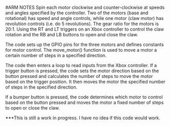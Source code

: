 #ARM NOTES
Spin each motor clockwise and counter-clockwise at speeds and angles specified by the controller.
Two of the motors (base and rotational) has speed and angle controls, while one motor (claw motor) has revolution controls (i.e. do 5 revolutions).
The gear ratio for the motors is 20:1.
Using the RT and LT triggers on an Xbox controller to control the claw rotation and the RB and LB buttons to open and close the claw.


The code sets up the GPIO pins for the three motors and defines constants for motor control. 
The move_motor() function is used to move a motor a certain number of steps in a specified direction.

The code then enters a loop to read inputs from the Xbox controller. 
If a trigger button is pressed, the code sets the motor direction based on the button pressed and calculates the number of steps to move the motor based on the trigger position. 
It then moves the motor the specified number of steps in the specified direction.

If a bumper button is pressed, the code determines which motor to control based on the button pressed and moves the motor a fixed number of steps to open or close the claw.

***This is still a work in progress. I have no idea if this code would work.
